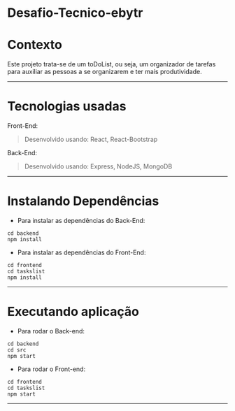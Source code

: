 # Desafio-Tecnico-ebytr

# Contexto
  
  Este projeto trata-se de um toDoList, ou seja, um organizador de tarefas para auxiliar as pessoas a se organizarem e ter mais produtividade.
  
---
# Tecnologias usadas
  Front-End:
  > Desenvolvido usando: React, React-Bootstrap
  
  Back-End:
  > Desenvolvido usando: Express, NodeJS, MongoDB
  
---
# Instalando Dependências

* Para instalar as dependências do Back-End:

```
cd backend
npm install
```

* Para instalar as dependências do Front-End:

```
cd frontend
cd taskslist
npm install
```

---
# Executando aplicação

* Para rodar o Back-end:

```
cd backend
cd src
npm start
```

* Para rodar o Front-end:

```
cd frontend
cd taskslist
npm start
```

---


